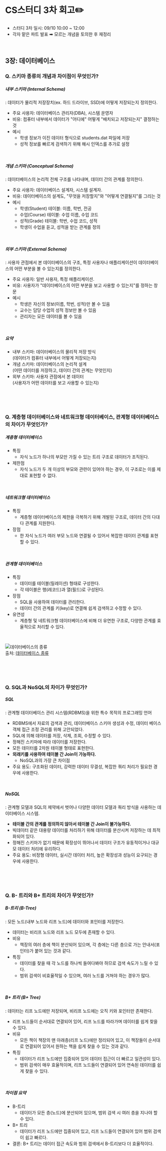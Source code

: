 # CS스터디 3차 회고✏️
- 스터디 3차 일시: 09/10 10:00 ~ 12:00
- 각자 맡은 파트 발표 ➡︎ 모르는 개념을 토의한 후 재정리

<br/>

## 3장: 데이터베이스

### Q. 스키마 종류의 개념과 차이점이 무엇인가?
##### 내부 스키마 (Internal Schema)
: 데이터가 물리적 저장장치(ex. 하드 드라이브, SSD)에 어떻게 저장되는지 정의한다.
- 주요 사용자: 데이터베이스 관리자(DBA), 시스템 운영자
- 비유: 컴퓨터 내부에서 데이터가 "어디에" 어떻게 "배치되고 저장되는지" 결정하는 것
- 예시
  - 학생 정보가 이진 데이터 형식으로 students.dat 파일에 저장
  - 성적 정보를 빠르게 검색하기 위해 해시 인덱스를 추가로 설정

<br/>

##### 개념 스키마 (Conceptual Schema)
: 데이터베이스의 논리적 전체 구조를 나타내며, 데이터 간의 관계를 정의한다.
- 주요 사용자: 데이터베이스 설계자, 시스템 설계자.
- 비유: 데이터베이스의 설계도, "무엇을 저장할지"와 "어떻게 연결될지"를 그리는 것
- 예시
  - 학생(Student) 테이블: 이름, 학번, 전공
  - 수업(Course) 테이블: 수업 이름, 수업 코드
  - 성적(Grade) 테이블: 학번, 수업 코드, 성적
  - 학생이 수업을 듣고, 성적을 받는 관계를 정의

<br/>

##### 외부 스키마 (External Schema)
: 사용자 관점에서 본 데이터베이스의 구조, 특정 사용자나 애플리케이션이 데이터베이스의 어떤 부분을 볼 수 있는지를 정의한다.
- 주요 사용자: 일반 사용자, 특정 애플리케이션.
- 비유: 사용자가 "데이터베이스의 어떤 부분을 보고 사용할 수 있는지"를 정하는 창문
- 예시
  - 학생은 자신의 정보(이름, 학번, 성적)만 볼 수 있음
  - 교수는 담당 수업의 성적 정보만 볼 수 있음
  - 관리자는 모든 데이터를 볼 수 있음

<br/>

##### 요약
- 내부 스키마: 데이터베이스의 물리적 저장 방식 <br/>
(데이터가 컴퓨터 내부에서 어떻게 저장되는지)
- 개념 스키마: 데이터베이스의 논리적 설계 <br/>
(어떤 데이터를 저장하고, 데이터 간의 관계는 무엇인지)
- 외부 스키마: 사용자 관점에서 본 데이터 <br/>
(사용자가 어떤 데이터를 보고 사용할 수 있는지)


<br/><br/>
<br/>

### Q. 계층형 데이터베이스와 네트워크형 데이터베이스, 관계형 데이터베이스의 차이가 무엇인가?

##### 계층형 데이터베이스
- 특징
  - 자식 노드가 하나의 부모만 가질 수 있는 트리 구조로 데이터가 조직된다.
- 제한점
  - 자식 노드가 두 개 이상의 부모와 관련이 있어야 하는 경우, 이 구조로는 이를 제대로 표현할 수 없다.

<br/>

##### 네트워크형 데이터베이스
- 특징
  - 계층형 데이터베이스의 제한을 극복하기 위해 개발된 구조로, 데이터 간의 다대다 관계를 지원한다.
- 장점 
  - 한 자식 노드가 여러 부모 노드와 연결될 수 있어서 복잡한 데이터 관계를 표현할 수 있다.

<br/>

##### 관계형 데이터베이스
- 특징
  - 데이터를 테이블(릴레이션) 형태로 구성한다.
  - 각 테이블은 행(레코드)과 열(필드)로 구성된다.
- 장점 
  - SQL을 사용하여 데이터를 관리한다.
  - 데이터 간의 관계를 키(key)로 연결해 쉽게 검색하고 수정할 수 있다.
- 유연성 
  - 계층형 및 네트워크형 데이터베이스에 비해 더 유연한 구조로, 다양한 관계를 효율적으로 처리할 수 있다.

<br/>

![데이터베이스의 종류](https://images2.imgbox.com/38/8a/QzcHAbqb_o.png) <br/>
출처: [데이터베이스 종류](https://letsnotgiveup-programming.tistory.com/10)

<br/><br/>
<br/>

### Q. SQL과 NoSQL의 차이가 무엇인가?

##### SQL
: 관계형 데이터베이스 관리 시스템(RDBMS)을 위한 특수 목적의 프로그래밍 언어
- RDBMS에서 자료의 검색과 관리, 데이터베이스 스키마 생성과 수정, 데이터 베이스 객체 접근 조정 관리를 위해 고안되었다.
- SQL에 의해 데이터를 저장, 삭제, 조회, 수정할 수 있다.
- 정해진 스키마에 따라 데이터를 저장한다.
- 모든 데이터를 2차원 테이블 형태로 표현한다.
- **외래키를 사용하여 테이블 간 Join이 가능하다.**
  - NoSQL과의 가장 큰 차이점
- 주요 용도: 구조화된 데이터, 강력한 데이터 무결성, 복잡한 쿼리 처리가 필요한 경우에 사용한다.

<br/>

##### NoSQL
: 관계형 모델과 SQL의 제약에서 벗어나 다양한 데이터 모델과 쿼리 방식을 사용하는 데이터베이스 시스템.
- **테이블 간의 관계를 정의하지 않아서 테이블 간 Join이 불가능하다.**
- 빅데이터 같은 대용량 데이터를 처리하기 위해 데이터를 분산시켜 저장하는 데 최적화되어 있다.
- 정해진 스키마가 없기 때문에 확장성이 뛰어나서 데이터 구조가 유동적이거나 대규모 데이터 처리에 유리하다.
- 주요 용도: 비정형 데이터, 실시간 데이터 처리, 높은 확장성과 성능이 요구되는 경우에 사용한다.

<br/><br/>
<br/>

### Q. B- 트리와 B+ 트리의 차이가 무엇인가?

##### B-트리 (B-Tree)
: 모든 노드(내부 노드와 리프 노드)에 데이터와 포인터를 저장한다.
- 데이터는 비리프 노드와 리프 노드 모두에 존재할 수 있다.
- 비유
  - 책장의 여러 층에 책이 분산되어 있으며, 각 층에는 다른 층으로 가는 안내서(포인터)가 붙어 있는 것과 같다.
- 특징
  - 데이터를 찾을 때 각 노드를 하나씩 들여다봐야 하므로 검색 속도가 느릴 수 있다.
  - 범위 검색이 비효율적일 수 있으며, 여러 노드를 거쳐야 하는 경우가 많다.

<br/>

##### B+ 트리 (B+ Tree)
: 데이터는 리프 노드에만 저장되며, 비리프 노드에는 오직 키와 포인터만 존재한다.
- 리프 노드들이 순서대로 연결되어 있어, 리프 노드를 따라가며 데이터를 쉽게 찾을 수 있다.
- 비유
  - 모든 책이 책장의 맨 아래층(리프 노드)에만 정리되어 있고, 이 책장들이 순서대로 연결되어 있어서 원하는 책을 쉽게 찾을 수 있는 것과 같다.
- 특징
  - 데이터가 리프 노드에만 집중되어 있어 데이터 접근이 더 빠르고 일관성이 있다.
  - 범위 검색이 매우 효율적이며, 리프 노드들이 연결되어 있어 연속된 데이터를 쉽게 찾을 수 있다.

<br/>

##### 차이점 요약
- B-트리
  - 데이터가 모든 층(노드)에 분산되어 있으며, 범위 검색 시 여러 층을 지나야 할 수 있다.
- B+ 트리
  - 데이터가 리프 노드에만 집중되어 있고, 리프 노드들이 연결되어 있어 범위 검색이 쉽고 빠르다.
- 결론: B+ 트리는 데이터 접근 속도와 범위 검색에서 B-트리보다 더 효율적이다.


<br/><br/>
